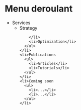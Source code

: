 <!DOCTYPE html>

<h1>Menu deroulant</h1>
<nav>
  <ul>
    <li>Services
      <ul>
        <li>Strategy

        </li>
        <li>Optimization</li>
      </ul>
    </li>
    <li>Publications
      <ul>
        <li>Articles</li>
        <li>Tutorials</li>
      </ul>
    </li>
    <li>Coming soon
      <ul>
        <li>...</li>
        <li>...</li>
      </ul>
    </li>
  </ul>
</nav>
